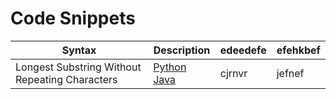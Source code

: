 # Code Snippets

| Syntax      | Description | edeedefe | efehkbef |
| ----------- | ----------- | --- | --- | 
| Longest Substring Without Repeating Characters      | [Python](https://github.com/qiyuangong/leetcode/blob/master/python/001_Two_Sum.py) [Java](https://github.com/qiyuangong/leetcode/blob/master/java/001_Two_Sum.java) | cjrnvr | jefnef
